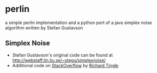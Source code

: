 # perlin
a simple perlin implementation and a python port of a java simplex noise algorithm written by Stefan Gustavson

## Simplex Noise
* Stefan Gustavson's original code can be found at http://webstaff.itn.liu.se/~stegu/simplexnoise/
* Additional code on [StackOverflow](http://stackoverflow.com/questions/18279456/any-simplex-noise-tutorials-or-resources) by [Richard Tingle](http://stackoverflow.com/users/2187042/richard-tingle)

